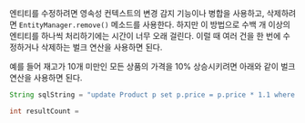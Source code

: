 엔티티를 수정하려면 영속성 컨텍스트의 변경 감지 기능이나 병합을 사용하고, 삭제하려면 `EntityManager.remove()` 메소드를 사용한다. 하지만 이 방법으로 수백 개 이상의 엔티티를 하나씩 처리하기에는 시간이 너무 오래 걸린다. 이럴 때 여러 건을 한 번에 수정하거나 삭제하는 벌크 연산을 사용하면 된다.

예를 들어 재고가 10개 미만인 모든 상품의 가격을 10% 상승시키려면 아래와 같이 벌크 연산을 사용하면 된다.

```java
String sqlString = "update Product p set p.price = p.price * 1.1 where p.stockQuantity < : stockAmount";

int resultCount = 
```